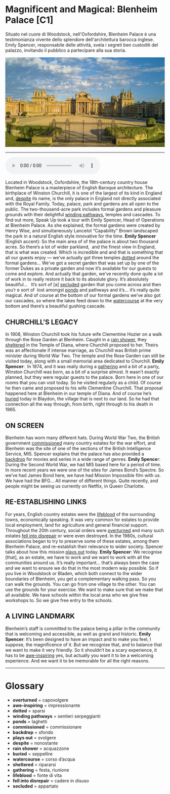 # Magnificent and Magical: Blenheim Palace   [C1]

Situato nel cuore di Woodstock, nell'Oxfordshire, Blenheim Palace è una testimonianza vivente dello splendore dell'architettura barocca inglese. Emily Spencer, responsabile delle attività, svela i segreti ben custoditi del palazzo, invitando il pubblico a partecipare alla sua storia.

![](Magnificent%20and%20Magical%20Blenheim%20Palace.jpg)

--------------

<div>
<audio controls autoplay>
    <source src="https:/raw.githubusercontent.com/dartie/speakup/2023-11/Magnificent%20and%20Magical%20Blenheim%20Palace.mp3" type="audio/mpeg">
</audio>
</div>


Located in Woodstock, Oxfordshire, the 18th-century country house Blenheim Palace is a masterpiece of English Baroque architecture. The birthplace of Winston Churchill, it is one of the largest of its kind in England and, [despite](## "nonostante") its name, is the only palace in England not directly associated with the Royal Family. Today, palace, park and gardens are all open to the public. The two-thousand-acre park includes formal gardens and pleasure grounds with their delightful [winding pathways](## "sentieri serpeggianti"), temples and cascades. To find out more, Speak Up took a tour with Emily Spencer, Head of Operations at Blenheim Palace. As she explained, the formal gardens were created by Henry Wise, and simultaneously Lancelot “Capability” Brown landscaped the park in a natural English style innovative for the time.
**Emily Spencer** (English accent): So the main area of of the palace is about two thousand acres. So there’s a lot of wider parkland,  and the finest view in England,  that is what was created. Which is incredible and and that is something that all our guests enjoy — we’ve actually got three temples [dotted](## "sparsi") around the formal gardens… We’ve got a secret garden that was set up by one of the former Dukes as a private garden and now it’s available for our guests to come and explore. And actually that garden, we’ve recently done quite a lot of work in to really restore it back to its absolute glory. It’s absolutely beautiful…   It’s sort of [a] [secluded](## "appartato") garden that you come across and then you’r e sort of  lost amongst [ponds](## "laghetti") and pathways and it’s… it’s really quite magical. And of course at the bottom of our formal gardens we’ve also got our cascades, so where the lakes feed down to the [watercourse](## "corso d’acqua") at the very bottom and there’s a beautiful gushing cascade.

## CHURCHILL’S LEGACY
In 1908, Winston Churchill took his future wife Clementine Hozier on a walk through the Rose Garden at Blenheim. Caught in a [rain shower](## "acquazzone"), they [sheltered](## "ripararsi") in the Temple of Diana, where Churchill proposed to her. Theirs was an affectionate if intense marriage, as Churchill was British prime minister during World War Two. The temple and the Rose Garden can still be visited today, along with a small memorial area dedicated to Churchill.
**Emily Spencer**:  In 1874, and it was really during a [gathering](## "festa, riunione") and a bit of a party, Winston Churchill was born, as a bit of a surprise almost. It wasn’t exactly planned, but they were regular guests to the palace. Born here in one of our rooms that you can visit today. So he visited regularly as a child. Of course he then came and proposed to his wife Clementine Churchill. That proposal happened here at Blenheim in our temple of Diana. And of course he’s [buried](## "seppellire") today in Blaydon, the village that is next to our land. So he had that connection all the way through, from birth, right through to his death in 1965.

## ON SCREEN
Blenheim has worn many different hats. During World War Two, the British government [commissioned](## "commissionare") many country estates for the war effort, and Blenheim was the site of one of the sections of the British Intelligence Service, MI5. Spencer explains that the palace has also provided a [backdrop](## "sfondo") for movies and series in a wide range of genres.
**Emily Spence**r: During the Second World War, we had MI5 based here for a period of time. In more recent years we were one of the sites for James Bond’s Spectre. So we’ve had James Bond here, we have had Mission Impossible film with us.  We have had the BFG… All manner of different things. Quite recently, and people might be seeing us currently on Netflix, in Queen Charlotte.

## RE-ESTABLISHING LINKS
For years, English country estates were the [lifeblood](## "fonte di vita") of the surrounding towns, economically speaking. It was very common for estates to provide local employment, land for agriculture and general financial support. Throughout the 20th century, social orders were [overturned](## "capovolgere") and many such estates [fell into disrepair](## "cadere in disuso") or were even destroyed. In the 1980s, cultural associations began to try to preserve some of these estates, among them Blenheim Palace, and re-establish their relevance to wider society. Spencer talks about how this mission [plays out](## "svolgere") today.
**Emily Spencer**: We recognise [that], as an estate, we have to work and we want to work with all the communities around us. It’s really important… that’s always been the case and we want to ensure we do that in the most modern way possible. So if you live in Woodstock or Bladen, which both connect to the wider boundaries of Blenheim, you get a complementary walking pass. So you can walk the grounds. You can go from one village to the other. You can  use the grounds for your exercise. We want to make sure that we make that all available. We have schools within the local area who we give free workshops to. So we give free entry to the schools.

## A LIVING LANDMARK
Blenheim’s staff is committed to the palace being a pillar in the community that is welcoming and accessible, as well as grand and historic.
**Emily Spencer**: It’s been designed to have an impact and to make you feel, I suppose, the magnificence of it. But we recognise that, and to balance that we want to make it very friendly. So it shouldn’t be a scary experience, it has to be [awe-inspiring](## "impressionante") yes, but actually you want it to be a welcoming experience. And we want it to be memorable for all the right reasons.

--------------

<div style = "display:block; clear:both; page-break-after:always;"></div>

# Glossary
* **overturned** = capovolgere
* **awe-inspiring** = impressionante
* **dotted** = sparsi
* **winding pathways** = sentieri serpeggianti
* **ponds** = laghetti
* **commissioned** = commissionare
* **backdrop** = sfondo
* **plays out** = svolgere
* **despite** = nonostante
* **rain shower** = acquazzone
* **buried** = seppellire
* **watercourse** = corso d’acqua
* **sheltered** = ripararsi
* **gathering** = festa, riunione
* **lifeblood** = fonte di vita
* **fell into disrepair** = cadere in disuso
* **secluded** = appartato
